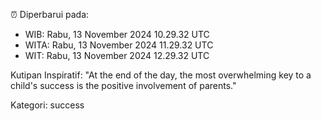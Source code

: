 ⏰ Diperbarui pada:
- WIB: Rabu, 13 November 2024 10.29.32 UTC
- WITA: Rabu, 13 November 2024 11.29.32 UTC
- WIT: Rabu, 13 November 2024 12.29.32 UTC

Kutipan Inspiratif:
"At the end of the day, the most overwhelming key to a child's success is the positive involvement of parents."


Kategori: success


